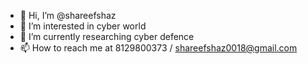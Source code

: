 - 👋 Hi, I’m @shareefshaz
- 👀 I’m interested in cyber world
- 🌱 I’m currently researching cyber defence
- 📫 How to reach me at 8129800373 / shareefshaz0018@gmail.com

<!---
shareefshaz/shareefshaz is a ✨ special ✨ repository because its `README.md` (this file) appears on your GitHub profile.
You can click the Preview link to take a look at your changes.
--->
